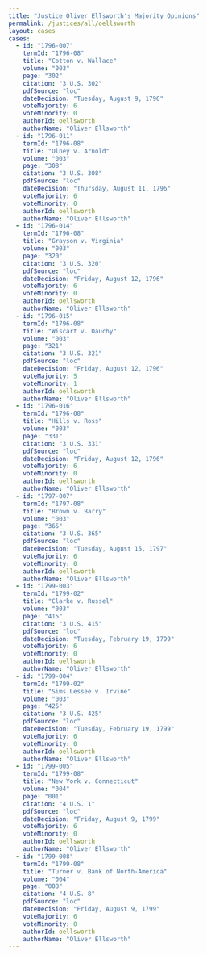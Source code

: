 ```yaml
---
title: "Justice Oliver Ellsworth's Majority Opinions"
permalink: /justices/all/oellsworth
layout: cases
cases:
  - id: "1796-007"
    termId: "1796-08"
    title: "Cotton v. Wallace"
    volume: "003"
    page: "302"
    citation: "3 U.S. 302"
    pdfSource: "loc"
    dateDecision: "Tuesday, August 9, 1796"
    voteMajority: 6
    voteMinority: 0
    authorId: oellsworth
    authorName: "Oliver Ellsworth"
  - id: "1796-011"
    termId: "1796-08"
    title: "Olney v. Arnold"
    volume: "003"
    page: "308"
    citation: "3 U.S. 308"
    pdfSource: "loc"
    dateDecision: "Thursday, August 11, 1796"
    voteMajority: 6
    voteMinority: 0
    authorId: oellsworth
    authorName: "Oliver Ellsworth"
  - id: "1796-014"
    termId: "1796-08"
    title: "Grayson v. Virginia"
    volume: "003"
    page: "320"
    citation: "3 U.S. 320"
    pdfSource: "loc"
    dateDecision: "Friday, August 12, 1796"
    voteMajority: 6
    voteMinority: 0
    authorId: oellsworth
    authorName: "Oliver Ellsworth"
  - id: "1796-015"
    termId: "1796-08"
    title: "Wiscart v. Dauchy"
    volume: "003"
    page: "321"
    citation: "3 U.S. 321"
    pdfSource: "loc"
    dateDecision: "Friday, August 12, 1796"
    voteMajority: 5
    voteMinority: 1
    authorId: oellsworth
    authorName: "Oliver Ellsworth"
  - id: "1796-016"
    termId: "1796-08"
    title: "Hills v. Ross"
    volume: "003"
    page: "331"
    citation: "3 U.S. 331"
    pdfSource: "loc"
    dateDecision: "Friday, August 12, 1796"
    voteMajority: 6
    voteMinority: 0
    authorId: oellsworth
    authorName: "Oliver Ellsworth"
  - id: "1797-007"
    termId: "1797-08"
    title: "Brown v. Barry"
    volume: "003"
    page: "365"
    citation: "3 U.S. 365"
    pdfSource: "loc"
    dateDecision: "Tuesday, August 15, 1797"
    voteMajority: 6
    voteMinority: 0
    authorId: oellsworth
    authorName: "Oliver Ellsworth"
  - id: "1799-003"
    termId: "1799-02"
    title: "Clarke v. Russel"
    volume: "003"
    page: "415"
    citation: "3 U.S. 415"
    pdfSource: "loc"
    dateDecision: "Tuesday, February 19, 1799"
    voteMajority: 6
    voteMinority: 0
    authorId: oellsworth
    authorName: "Oliver Ellsworth"
  - id: "1799-004"
    termId: "1799-02"
    title: "Sims Lessee v. Irvine"
    volume: "003"
    page: "425"
    citation: "3 U.S. 425"
    pdfSource: "loc"
    dateDecision: "Tuesday, February 19, 1799"
    voteMajority: 6
    voteMinority: 0
    authorId: oellsworth
    authorName: "Oliver Ellsworth"
  - id: "1799-005"
    termId: "1799-08"
    title: "New York v. Connecticut"
    volume: "004"
    page: "001"
    citation: "4 U.S. 1"
    pdfSource: "loc"
    dateDecision: "Friday, August 9, 1799"
    voteMajority: 6
    voteMinority: 0
    authorId: oellsworth
    authorName: "Oliver Ellsworth"
  - id: "1799-008"
    termId: "1799-08"
    title: "Turner v. Bank of North-America"
    volume: "004"
    page: "008"
    citation: "4 U.S. 8"
    pdfSource: "loc"
    dateDecision: "Friday, August 9, 1799"
    voteMajority: 6
    voteMinority: 0
    authorId: oellsworth
    authorName: "Oliver Ellsworth"
---
```

